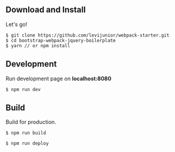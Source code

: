 ## Download and Install

Let's go!

```
$ git clone https://github.com/levijunior/webpack-starter.git
$ cd bootstrap-webpack-jquery-boilerplate
$ yarn // or npm install
```

## Development

Run development page on **localhost:8080**

```
$ npm run dev
```

## Build

Build for production.

```
$ npm run build
```
```
$ npm run deploy
```

